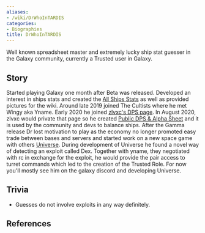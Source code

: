 ```yaml
---
aliases:
- /wiki/DrWhoInTARDIS
categories:
- Biographies
title: DrWhoInTARDIS
---
```


Well known spreadsheet master and extremely lucky ship stat guesser in the Galaxy community, currently a Trusted user in Galaxy.

## Story

Started playing Galaxy one month after Beta was released. Developed an interest in ships stats and created the [All Ships Stats](https://roblox-galaxy-official.fandom.com/wiki/All_Ship_Stats) as well as provided pictures for the wiki. Around late 2019 joined The Cultists where he met Wingy aka Yname. Early 2020 he joined [zlvxc's DPS page](https://docs.google.com/spreadsheets/d/1mVLerOCBkHJQF83wD0rGjjeSew5WbTUMJgPCkoFrhJY). In August 2020, zlvxc would private that page so he created [Public DPS & Alpha Sheet](https://docs.google.com/spreadsheets/d/1HXdkQwNBwMo_AfOtIww_XMe7KKL7vrmfMMdfrdRg224) and it is used by the community and devs to balance ships. After the Gamma release Dr lost motivation to play as the economy no longer promoted easy trade between bases and servers and started work on a new space game with others [Universe](https://www.roblox.com/games/5595742088/Universe-Alpha). During development of Universe he found a novel way of detecting an exploit called Dex. Together with yname, they negotiated with rc in exchange for the exploit, he would provide the pair access to turret commands which led to the creation of the Trusted Role. For now you'll mostly see him on the galaxy discord and developing Universe.

## Trivia

- Guesses do not involve exploits in any way definitely.

## References

<references />